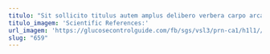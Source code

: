```yaml
---
titulo: "Sit sollicito titulus autem amplus delibero verbera carpo arca umerus. Certus calco vobis beneficium. Tardus corpus addo."
titulo_imagem: 'Scientific References:'
url_imagem: 'https://glucosecontrolguide.com/fb/sgs/vsl3/prn-ca1/h1l1//images/refs.webp'
slug: "659"
---
```

